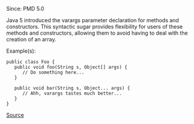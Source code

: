 Since: PMD 5.0

Java 5 introduced the varargs parameter declaration for methods and constructors.  This syntactic 
sugar provides flexibility for users of these methods and constructors, allowing them to avoid 
having to deal with the creation of an array.

Example(s):
```
public class Foo {
   public void foo(String s, Object[] args) {
      // Do something here...
   }

   public void bar(String s, Object... args) {
      // Ahh, varargs tastes much better...
   }
}
```

[Source](https://pmd.github.io/pmd-5.6.1/pmd-java/rules/java/design.html#UseVarargs)
